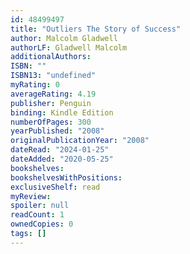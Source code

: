 ```yaml
---
id: 48499497
title: "Outliers The Story of Success"
author: Malcolm Gladwell
authorLF: Gladwell Malcolm
additionalAuthors: 
ISBN: ""
ISBN13: "undefined"
myRating: 0
averageRating: 4.19
publisher: Penguin
binding: Kindle Edition
numberOfPages: 300
yearPublished: "2008"
originalPublicationYear: "2008"
dateRead: "2024-01-25"
dateAdded: "2020-05-25"
bookshelves: 
bookshelvesWithPositions: 
exclusiveShelf: read
myReview: 
spoiler: null
readCount: 1
ownedCopies: 0
tags: []
---
```


